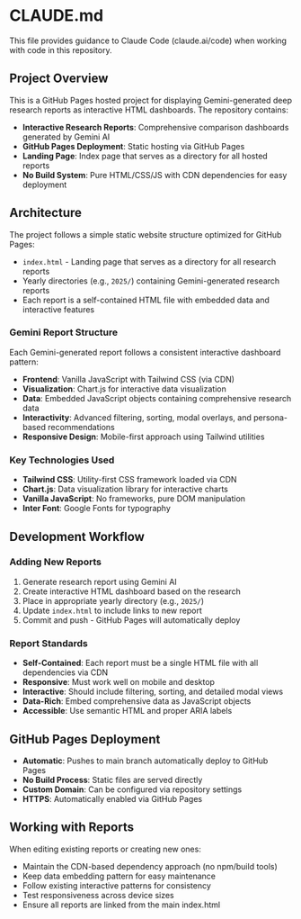 # CLAUDE.md

This file provides guidance to Claude Code (claude.ai/code) when working with code in this repository.

## Project Overview

This is a GitHub Pages hosted project for displaying Gemini-generated deep research reports as interactive HTML dashboards. The repository contains:

- **Interactive Research Reports**: Comprehensive comparison dashboards generated by Gemini AI
- **GitHub Pages Deployment**: Static hosting via GitHub Pages
- **Landing Page**: Index page that serves as a directory for all hosted reports
- **No Build System**: Pure HTML/CSS/JS with CDN dependencies for easy deployment

## Architecture

The project follows a simple static website structure optimized for GitHub Pages:

- `index.html` - Landing page that serves as a directory for all research reports
- Yearly directories (e.g., `2025/`) containing Gemini-generated research reports
- Each report is a self-contained HTML file with embedded data and interactive features

### Gemini Report Structure

Each Gemini-generated report follows a consistent interactive dashboard pattern:
- **Frontend**: Vanilla JavaScript with Tailwind CSS (via CDN)
- **Visualization**: Chart.js for interactive data visualization
- **Data**: Embedded JavaScript objects containing comprehensive research data
- **Interactivity**: Advanced filtering, sorting, modal overlays, and persona-based recommendations
- **Responsive Design**: Mobile-first approach using Tailwind utilities

### Key Technologies Used

- **Tailwind CSS**: Utility-first CSS framework loaded via CDN
- **Chart.js**: Data visualization library for interactive charts
- **Vanilla JavaScript**: No frameworks, pure DOM manipulation
- **Inter Font**: Google Fonts for typography

## Development Workflow

### Adding New Reports
1. Generate research report using Gemini AI
2. Create interactive HTML dashboard based on the research
3. Place in appropriate yearly directory (e.g., `2025/`)
4. Update `index.html` to include links to new report
5. Commit and push - GitHub Pages will automatically deploy

### Report Standards
- **Self-Contained**: Each report must be a single HTML file with all dependencies via CDN
- **Responsive**: Must work well on mobile and desktop
- **Interactive**: Should include filtering, sorting, and detailed modal views
- **Data-Rich**: Embed comprehensive data as JavaScript objects
- **Accessible**: Use semantic HTML and proper ARIA labels

## GitHub Pages Deployment

- **Automatic**: Pushes to main branch automatically deploy to GitHub Pages
- **No Build Process**: Static files are served directly
- **Custom Domain**: Can be configured via repository settings
- **HTTPS**: Automatically enabled via GitHub Pages

## Working with Reports

When editing existing reports or creating new ones:
- Maintain the CDN-based dependency approach (no npm/build tools)
- Keep data embedding pattern for easy maintenance
- Follow existing interactive patterns for consistency
- Test responsiveness across device sizes
- Ensure all reports are linked from the main index.html